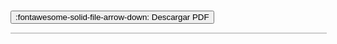 # 
<button class="md-button md-button--primary" id="download-btn">:fontawesome-solid-file-arrow-down: Descargar PDF</button>
<div id="pdf-render" style="border: 1px solid #ccc; width: 100%; height: auto; overflow: auto;"></div>
<script type="module">
    import * as pdfjsLib from '/js/pdfjs/pdf.mjs';
    document.addEventListener('DOMContentLoaded', function () {
        const url = 'IND120 Sustitución de quemador modulante de caldera de combustión de gas.pdf';
        pdfjsLib.GlobalWorkerOptions.workerSrc = '/js/pdfjs/pdf.worker.mjs';
        const container = document.getElementById('pdf-render');
        function renderPage(pdf, pageNumber) {
            return pdf.getPage(pageNumber).then(page => {
                const viewport = page.getViewport({ scale: 1 });
                const containerWidth = container.clientWidth;
                const scale = containerWidth / viewport.width;
                const scaledViewport = page.getViewport({ scale });
                const canvas = document.createElement('canvas');
                canvas.className = 'pdf-page';
                const context = canvas.getContext('2d');
                canvas.style.width = `${scaledViewport.width}px`;;
                canvas.style.height = `${scaledViewport.height}px`;
                const resolutionScale = 2;
                canvas.height = scaledViewport.height * resolutionScale;
                canvas.width = scaledViewport.width * resolutionScale;
                container.appendChild(canvas);
                const renderContext = {
                    canvasContext: context,
                    viewport: page.getViewport({ scale: scale * resolutionScale })
                };
                return page.render(renderContext).promise;
            });
        }
        pdfjsLib.getDocument(url).promise.then(pdf => {
            console.log('PDF cargado');
            const totalPages = pdf.numPages;
            const renderPromises = [];
            for (let pageNumber = 1; pageNumber <= totalPages; pageNumber++) {
                renderPromises.push(renderPage(pdf, pageNumber));
            }
            return Promise.all(renderPromises);
        }).then(() => {
            console.log('Todas las páginas renderizadas');
        }).catch(reason => {
            console.error(reason);
        });
        const downloadBtn = document.getElementById('download-btn');
        downloadBtn.addEventListener('click', function () {
            window.location.href = url;
        });
    });
</script>
